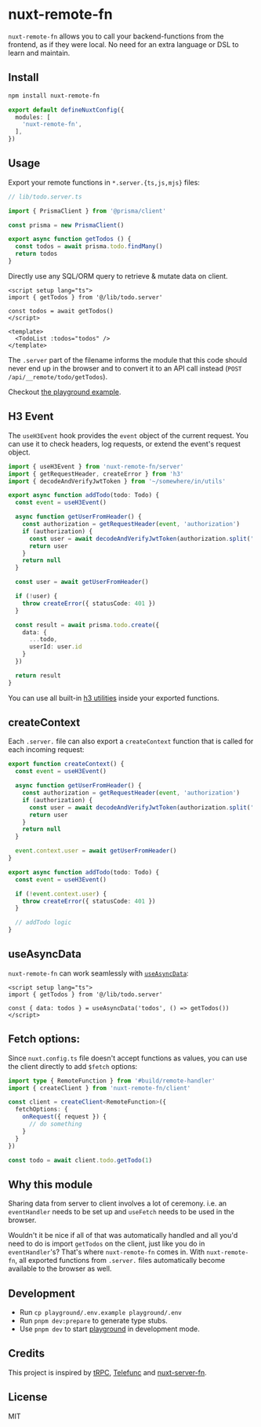 # nuxt-remote-fn

`nuxt-remote-fn` allows you to call your backend-functions from the frontend, as if they were local. No need for an extra language or DSL to learn and maintain.

## Install

```bash
npm install nuxt-remote-fn
```

```ts
export default defineNuxtConfig({
  modules: [
    'nuxt-remote-fn',
  ],
})
```

## Usage

Export your remote functions in `*.server.{ts,js,mjs}` files:

```ts
// lib/todo.server.ts

import { PrismaClient } from '@prisma/client'

const prisma = new PrismaClient()

export async function getTodos () {
  const todos = await prisma.todo.findMany()
  return todos
}
```

Directly use any SQL/ORM query to retrieve & mutate data on client.

```vue
<script setup lang="ts">
import { getTodos } from '@/lib/todo.server'

const todos = await getTodos()
</script>

<template>
  <TodoList :todos="todos" />
</template>
```

The `.server` part of the filename informs the module that this code should never end up in the browser and to convert it to an API call instead (`POST /api/__remote/todo/getTodos`).

Checkout [the playground example](/playground).

## H3 Event

The `useH3Event` hook provides the `event` object of the current request. You can use it to check headers, log requests, or extend the event's request object.

```ts
import { useH3Event } from 'nuxt-remote-fn/server'
import { getRequestHeader, createError } from 'h3'
import { decodeAndVerifyJwtToken } from '~/somewhere/in/utils'

export async function addTodo(todo: Todo) {
  const event = useH3Event()

  async function getUserFromHeader() {
    const authorization = getRequestHeader(event, 'authorization')
    if (authorization) {
      const user = await decodeAndVerifyJwtToken(authorization.split(' ')[1])
      return user
    }
    return null
  }

  const user = await getUserFromHeader()

  if (!user) {
    throw createError({ statusCode: 401 })
  }

  const result = await prisma.todo.create({
    data: {
      ...todo,
      userId: user.id
    }
  })

  return result
}
```

You can use all built-in [h3 utilities](https://github.com/unjs/h3#utilities) inside your exported functions.

## createContext

Each `.server.` file can also export a `createContext` function that is called for each incoming request:

```ts
export function createContext() {
  const event = useH3Event()

  async function getUserFromHeader() {
    const authorization = getRequestHeader(event, 'authorization')
    if (authorization) {
      const user = await decodeAndVerifyJwtToken(authorization.split(' ')[1])
      return user
    }
    return null
  }

  event.context.user = await getUserFromHeader()
}

export async function addTodo(todo: Todo) {
  const event = useH3Event()

  if (!event.context.user) {
    throw createError({ statusCode: 401 })
  }

  // addTodo logic
}
```

## useAsyncData

`nuxt-remote-fn` can work seamlessly with [`useAsyncData`](https://nuxt.com/docs/api/composables/use-async-data/):

```vue
<script setup lang="ts">
import { getTodos } from '@/lib/todo.server'

const { data: todos } = useAsyncData('todos', () => getTodos())
</script>
```

## Fetch options:

Since `nuxt.config.ts` file doesn't accept functions as values, you can use the client directly to add `$fetch` options:

```ts
import type { RemoteFunction } from '#build/remote-handler'
import { createClient } from 'nuxt-remote-fn/client'

const client = createClient<RemoteFunction>({
  fetchOptions: {
    onRequest({ request }) {
      // do something
    }
  }
})

const todo = await client.todo.getTodo(1)
```

## Why this module

Sharing data from server to client involves a lot of ceremony. i.e. an `eventHandler` needs to be set up and `useFetch` needs to be used in the browser.

Wouldn't it be nice if all of that was automatically handled and all you'd need to do is import `getTodos` on the client, just like you do in `eventHandler`'s? That's where `nuxt-remote-fn` comes in. With `nuxt-remote-fn`, all exported functions from `.server.` files automatically become available to the browser as well.

## Development

- Run `cp playground/.env.example playground/.env`
- Run `pnpm dev:prepare` to generate type stubs.
- Use `pnpm dev` to start [playground](./playground) in development mode.

## Credits

This project is inspired by [tRPC](http://trpc.io/), [Telefunc](https://telefunc.com) and [nuxt-server-fn](https://github.com/antfu/nuxt-server-fn).

## License

MIT
